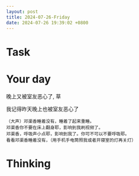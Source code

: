 ```yaml
---
layout: post
title: 2024-07-26-Friday
date: 2024-07-26 19:39:02 +0800
---
```


# Task


# Your day

晚上又被室友恶心了, 草

我记得昨天晚上也被室友恶心了

```
（大声）邓渠香睡着没有，睡着了起来重睡。  
邓渠香你不要在床上翻身耶，影响到我刷视频了。  
邓渠香，呼吸声小点耶，影响到我了。你可不可以不要呼吸耶。  
看看邓渠香睡着没有，（用手机手电筒照我或者开寝室的灯再关灯）
```


# Thinking


